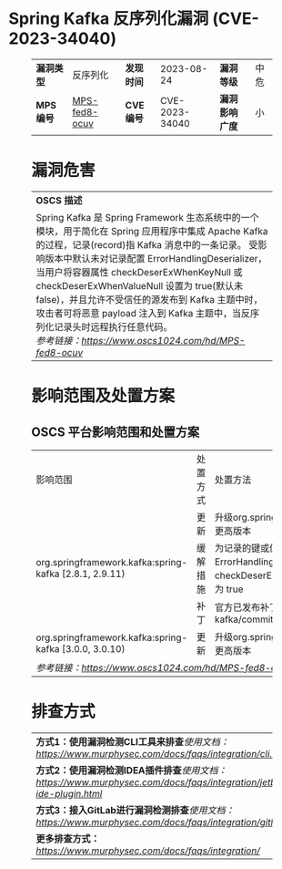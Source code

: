 # Spring Kafka 反序列化漏洞 (CVE-2023-34040)
<figure class="wp-block-table">
    <table>
        <tbody>
        <tr>
            <td><strong>漏洞类型</strong></td>
            <td>反序列化</td>
            <td><strong>发现时间</strong></td>
            <td>2023-08-24</td>
            <td><strong>漏洞等级</strong></td>
            <td>中危</td>
        </tr>
        <tr>
            <td><strong>MPS编号</strong></td>
            <td><a href="https://www.oscs1024.com/hd/MPS-fed8-ocuv">MPS-fed8-ocuv</a></td>
            <td><strong>CVE编号</strong></td>
            <td>CVE-2023-34040</td>
            <td><strong>漏洞影响广度</strong></td>
            <td>小</td>
        </tr>
        </tbody>
    </table>
</figure>


<figure class="wp-block-table">
    <h1 class="wp-block-heading">漏洞危害</h1>
    <table>
        <tbody>
        <tr>
            <td><strong>OSCS 描述</strong></td>
        </tr>
        <tr>
            <td>Spring Kafka 是 Spring Framework 生态系统中的一个模块，用于简化在 Spring 应用程序中集成 Apache Kafka 的过程，记录(record)指 Kafka 消息中的一条记录。
受影响版本中默认未对记录配置 ErrorHandlingDeserializer，当用户将容器属性 checkDeserExWhenKeyNull 或 checkDeserExWhenValueNull 设置为 true(默认未false)，并且允许不受信任的源发布到 Kafka 主题中时，攻击者可将恶意 payload 注入到 Kafka 主题中，当反序列化记录头时远程执行任意代码。<br><em>参考链接：<a
                    href="https://www.oscs1024.com/hd/MPS-fed8-ocuv">https://www.oscs1024.com/hd/MPS-fed8-ocuv</a></em>
            </td>
        </tr>
        </tbody>
    </table>
</figure>


<figure class="wp-block-table alignleft">
    <h1 class="wp-block-heading">影响范围及处置方案</h1>
    <h2 class="wp-block-heading"><strong>OSCS</strong> <strong>平台影响范围和处置方案</strong></h2>
    <table>
        <tbody>
        <tr>
            <td>影响范围</td>
            <td>处置方式</td>
            <td>处置方法</td>
        </tr>
        <tr><td rowspan="3">org.springframework.kafka:spring-kafka [2.8.1, 2.9.11)</td><td>更新</td><td>升级org.springframework.kafka:spring-kafka到 2.9.11、3.0.10 或更高版本</td></tr><tr><td>缓解措施</td><td>为记录的键或值配置 ErrorHandlingDeserializer；
不使用 ErrorHandlingDeserializers 时，勿设置容器属性 checkDeserExWhenKeyNull 或 checkDeserExWhenValueNull 设置为 true</td></tr><tr><td>补丁</td><td>官方已发布补丁：https://github.com/spring-projects/spring-kafka/commit/ddd1a96561e70599d8332b0907ec00df930d324b</td></tr><tr><td rowspan="1">org.springframework.kafka:spring-kafka [3.0.0, 3.0.10)</td><td>更新</td><td>升级org.springframework.kafka:spring-kafka到 2.9.11、3.0.10 或更高版本</td></tr>
        <tr>
            <td colspan="3"><em>参考链接：</em><em><a
                    href="https://www.oscs1024.com/hd/MPS-fed8-ocuv">https://www.oscs1024.com/hd/MPS-fed8-ocuv</a></em></td>
        </tr>
        </tbody>
    </table>
</figure>


<figure class="wp-block-table">
    <h1 class="wp-block-heading">排查方式</h1>
    <table>
        <tbody>
        <tr>
            <td><strong>方式1：使用漏洞检测CLI工具来排查</strong><em>使用文档：<a
                    href="https://www.murphysec.com/docs/faqs/integration/cli.html">https://www.murphysec.com/docs/faqs/integration/cli.html</a></em>
            </td>
        </tr>
        <tr>
            <td><strong>方式2：使用漏洞检测IDEA插件排查</strong><em>使用文档：<a
                    href="https://www.murphysec.com/docs/faqs/integration/jetbrains-ide-plugin.html">https://www.murphysec.com/docs/faqs/integration/jetbrains-ide-plugin.html</a></em>
            </td>
        </tr>
        <tr>
            <td><strong>方式3：接入GitLab进行漏洞检测排查</strong><em>使用文档：<a
                    href="https://www.murphysec.com/docs/faqs/integration/gitlab.html">https://www.murphysec.com/docs/faqs/integration/gitlab.html</a></em>
            </td>
        </tr>
        <tr>
            <td><strong>更多排查方式：</strong><em><a
                    href="https://www.murphysec.com/docs/faqs/integration/">https://www.murphysec.com/docs/faqs/integration/</a></em>
            </td>
        </tr>
        </tbody>
    </table>
</figure>